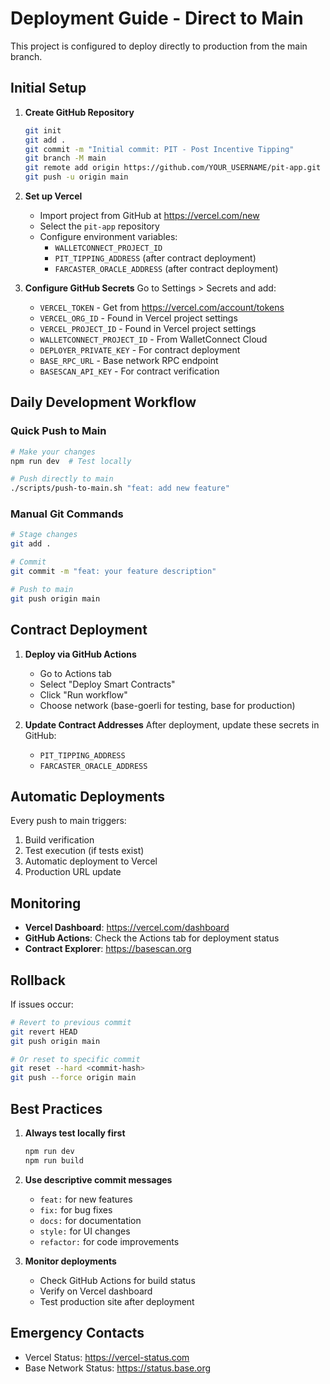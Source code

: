 # Deployment Guide - Direct to Main

This project is configured to deploy directly to production from the main branch.

## Initial Setup

1. **Create GitHub Repository**
   ```bash
   git init
   git add .
   git commit -m "Initial commit: PIT - Post Incentive Tipping"
   git branch -M main
   git remote add origin https://github.com/YOUR_USERNAME/pit-app.git
   git push -u origin main
   ```

2. **Set up Vercel**
   - Import project from GitHub at https://vercel.com/new
   - Select the `pit-app` repository
   - Configure environment variables:
     - `WALLETCONNECT_PROJECT_ID`
     - `PIT_TIPPING_ADDRESS` (after contract deployment)
     - `FARCASTER_ORACLE_ADDRESS` (after contract deployment)

3. **Configure GitHub Secrets**
   Go to Settings > Secrets and add:
   - `VERCEL_TOKEN` - Get from https://vercel.com/account/tokens
   - `VERCEL_ORG_ID` - Found in Vercel project settings
   - `VERCEL_PROJECT_ID` - Found in Vercel project settings
   - `WALLETCONNECT_PROJECT_ID` - From WalletConnect Cloud
   - `DEPLOYER_PRIVATE_KEY` - For contract deployment
   - `BASE_RPC_URL` - Base network RPC endpoint
   - `BASESCAN_API_KEY` - For contract verification

## Daily Development Workflow

### Quick Push to Main
```bash
# Make your changes
npm run dev  # Test locally

# Push directly to main
./scripts/push-to-main.sh "feat: add new feature"
```

### Manual Git Commands
```bash
# Stage changes
git add .

# Commit
git commit -m "feat: your feature description"

# Push to main
git push origin main
```

## Contract Deployment

1. **Deploy via GitHub Actions**
   - Go to Actions tab
   - Select "Deploy Smart Contracts"
   - Click "Run workflow"
   - Choose network (base-goerli for testing, base for production)

2. **Update Contract Addresses**
   After deployment, update these secrets in GitHub:
   - `PIT_TIPPING_ADDRESS`
   - `FARCASTER_ORACLE_ADDRESS`

## Automatic Deployments

Every push to main triggers:
1. Build verification
2. Test execution (if tests exist)
3. Automatic deployment to Vercel
4. Production URL update

## Monitoring

- **Vercel Dashboard**: https://vercel.com/dashboard
- **GitHub Actions**: Check the Actions tab for deployment status
- **Contract Explorer**: https://basescan.org

## Rollback

If issues occur:
```bash
# Revert to previous commit
git revert HEAD
git push origin main

# Or reset to specific commit
git reset --hard <commit-hash>
git push --force origin main
```

## Best Practices

1. **Always test locally first**
   ```bash
   npm run dev
   npm run build
   ```

2. **Use descriptive commit messages**
   - `feat:` for new features
   - `fix:` for bug fixes
   - `docs:` for documentation
   - `style:` for UI changes
   - `refactor:` for code improvements

3. **Monitor deployments**
   - Check GitHub Actions for build status
   - Verify on Vercel dashboard
   - Test production site after deployment

## Emergency Contacts

- Vercel Status: https://vercel-status.com
- Base Network Status: https://status.base.org